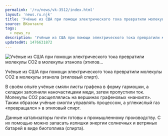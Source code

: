 ```yaml
---
permalink: '/ru/news/vk-3512/index.html'
layout: 'news.ru.njk'
title: 'Учёные из США при помощи электрического тока превратили молекулы CO2 в молекулы этанола (этилов…'
source: ВКонтакте
tags:
  - news_ru
description: 'Учёные из США при помощи электрического тока превратили молекулы CO2 в молекулы этанола (этилов…'
updatedAt: 1476631872
---
```

![Учёные из США при помощи электрического тока превратили молекулы CO2 в молекулы этанола (этилов…](https://sun9-20.userapi.com/impf/c604529/v604529484/30b7f/SIAnpkDVulI.jpg?size=1100x1005&quality=96&proxy=1&sign=915eb2a35a4d73386bb733c491008abe&c_uniq_tag=fsgS-3iSWqzuzS65_GByeUaIh-2qdEzJcVdDrlOjHD4&type=album)

Учёные из США при помощи электрического тока превратили молекулы CO2 в молекулы этанола (этиловый спирт).

В своём опыте учёные смяли листы графена в форму гармошки, а складки заполнили наночастицами меди, затем пропустили ток. Молекулы CO2 расщеплялись на вершинах графеновых «наноигл». Таким образом учёные смогли управлять процессом, а углекислый газ «превращался » в этиловый спирт.

Данные катализаторы почти готовы к промышленному производству. С их помощью можно запасать излишки энергии солнечных и ветряных батарей в виде биотоплива (спирта).
